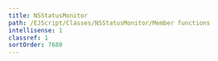 ```yaml
---
title: NSStatusMonitor
path: /EJScript/Classes/NSStatusMonitor/Member functions
intellisense: 1
classref: 1
sortOrder: 7680
---
```





